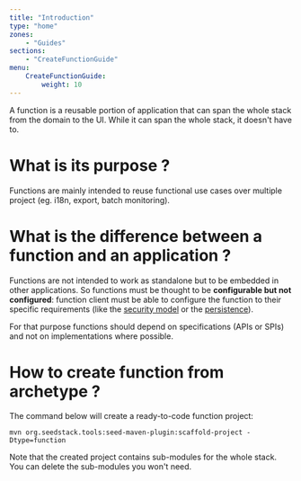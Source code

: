 ```yaml
---
title: "Introduction"
type: "home"
zones:
    - "Guides"
sections:
    - "CreateFunctionGuide"
menu:
    CreateFunctionGuide:
        weight: 10
---
```


A function is a reusable portion of application that can span the whole stack from the domain to the UI. While it can
span the whole stack, it doesn't have to.

# What is its purpose ?

Functions are mainly intended to reuse functional use cases over multiple project (eg. i18n, export, batch monitoring).

# What is the difference between a function and an application ?

Functions are not intended to work as standalone but to be embedded in other applications. So functions must be 
thought to be **configurable but not configured**: function client must be able to configure the function to their
specific requirements (like the [security model](security) or the [persistence](persistence)).

For that purpose functions should depend on specifications (APIs or SPIs) and not on implementations where possible.
 
# How to create function from archetype ?

The command below will create a ready-to-code function project: 

    mvn org.seedstack.tools:seed-maven-plugin:scaffold-project -Dtype=function
    
Note that the created project contains sub-modules for the whole stack. You can delete the sub-modules you won't need.       
